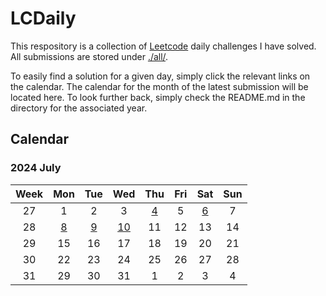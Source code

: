 # **LCDaily**

This respository is a collection of [Leetcode](https://leetcode.com/) daily challenges I have solved. All submissions are stored under [./all/](./all/).

To easily find a solution for a given day, simply click the relevant links on the calendar. The calendar for the month of the latest submission will be located here. To look further back, simply check the README.md in the directory for the associated year.

## **Calendar**

### **2024 July**

|Week|Mon|Tue|Wed|Thu|Fri|Sat|Sun|
|:-:|:-:|:-:|:-:|:-:|:-:|:-:|:-:|
|27|1|2|3|[4](./all/2181_merge_nodes_in_between_zeros/)|5|[6](./all/2582_pass_the_pillow/)|7|
|28|[8](./all/1823_find_the_winner_of_the_circular_game/)|[9](./all/1701_average_waiting_time/)|[10](./all/1598_crawler_log_folder/)|11|12|13|14|
|29|15|16|17|18|19|20|21|
|30|22|23|24|25|26|27|28|
|31|29|30|31|1|2|3|4|
